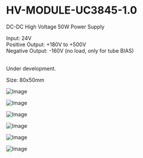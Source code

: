 # HV-MODULE-UC3845-1.0

DC-DC High Voltage 50W Power Supply 

Input: 24V<br>
Positive Output: +180V to +500V<br>
Negative Output: -160V (no load, only for tube BIAS)<br>
<br>

Under development.

Size: 80x50mm

![Image](https://github.com/user-attachments/assets/d955a73a-9f90-4c26-9ecb-c33c99e7c790)

![Image](https://github.com/user-attachments/assets/078dbf74-a791-441d-9578-10a54855e2db)

![Image](https://github.com/user-attachments/assets/d7657fd4-2ac1-48e5-bbd1-40be3de4cad1)

![Image](https://github.com/user-attachments/assets/91852b49-b2a7-4e9f-b4b1-41513c2cb5cc)

![Image](https://github.com/user-attachments/assets/c11ef162-98d2-42a8-b3cd-cd66f1ec73af)

![Image](https://github.com/user-attachments/assets/0f6d3c28-94f0-4a03-99d8-a9728f3e8c7f)